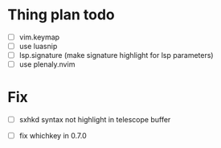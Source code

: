 # Thing plan todo
- [ ] vim.keymap
- [ ] use luasnip
- [ ] lsp.signature (make signature highlight for lsp parameters)
- [ ] use plenaly.nvim
# Fix
- [ ] sxhkd syntax not highlight in telescope buffer
<!-- - [ ] todocomment error when <C-o> and <C-c> -->
- [ ] fix whichkey in 0.7.0

